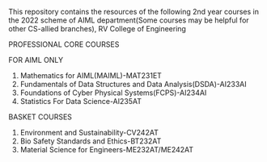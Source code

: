 This repository contains the resources of the following 2nd year courses in the 2022 scheme of AIML department(Some courses may be helpful for other CS-allied branches), RV College of Engineering

PROFESSIONAL CORE COURSES

FOR AIML ONLY
1. Mathematics for AIML(MAIML)-MAT231ET
3. Fundamentals of Data Structures and Data Analysis(DSDA)-AI233AI
4. Foundations of Cyber Physical Systems(FCPS)-AI234AI
5. Statistics For Data Science-AI235AT

BASKET COURSES
1. Environment and Sustainability-CV242AT
2. Bio Safety Standards and Ethics-BT232AT
3. Material Science for Engineers-ME232AT/ME242AT